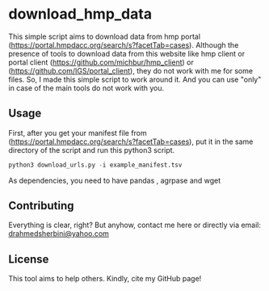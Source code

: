 # download_hmp_data

This simple script aims to download data from hmp portal (https://portal.hmpdacc.org/search/s?facetTab=cases). Although the presence of tools to download data from this website like hmp client or portal client (https://github.com/michbur/hmp_client) or (https://github.com/IGS/portal_client), they do not work with me for some files. So, I made this simple script to work around it. And you can use "only" in case of the main tools do not work with you.

## Usage

First, after you get your manifest file from (https://portal.hmpdacc.org/search/s?facetTab=cases), put it in the same directory of the script and run this python3 script.

```python
python3 download_urls.py -i example_manifest.tsv

```
As dependencies, you need to have 
pandas , agrpase and wget
## Contributing
Everything is clear, right? But anyhow, contact me here or directly via email: drahmedsherbini@yahoo.com
## License
This tool aims to help others. Kindly, cite my GitHub page!
